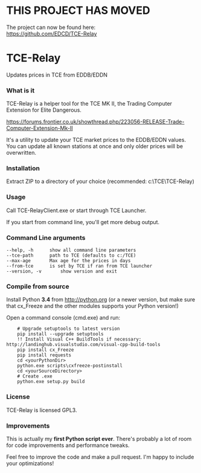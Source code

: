 # THIS PROJECT HAS MOVED  
The project can now be found here:  
https://github.com/EDCD/TCE-Relay

# TCE-Relay
Updates prices in TCE from EDDB/EDDN

### What is it
TCE-Relay is a helper tool for the TCE MK II, the Trading Computer Extension for Elite Dangerous.

https://forums.frontier.co.uk/showthread.php/223056-RELEASE-Trade-Computer-Extension-Mk-II

It's a utility to update your TCE market prices to the EDDB/EDDN values.
You can update all known stations at once and only older prices will be overwritten.

### Installation
Extract ZIP to a directory of your choice (recommended: c:\TCE\TCE-Relay)

### Usage
Call TCE-RelayClient.exe or start through TCE Launcher.

If you start from command line, you'll get more debug output.

### Command Line arguments
```
--help, -h		show all command line parameters
--tce-path		path to TCE (defaults to c:/TCE)
--max-age		Max age for the prices in days
--from-tce		is set by TCE if ran from TCE launcher
--version, -v		show version and exit
```

### Compile from source
Install Python **3.4** from http://python.org (or a newer version, but make sure that cx_Freeze and the other modules supports your Python version!)

Open a command console (cmd.exe) and run:
```
	# Upgrade setuptools to latest version
	pip install --upgrade setuptools
	!! Install Visual C++ BuildTools if necessary: http://landinghub.visualstudio.com/visual-cpp-build-tools
	pip install cx_Freeze
	pip install requests
	cd <yourPythonDir>
	python.exe scripts\cxfreeze-postinstall
	cd <yourSourceDirectory>
	# Create .exe
	python.exe setup.py build
```

### License
TCE-Relay is licensed GPL3.

### Improvements
This is actually my **first Python script ever**. There's probably a lot of room for code improvements and performance tweaks.

Feel free to improve the code and make a pull request. I'm happy to include your optimizations!
